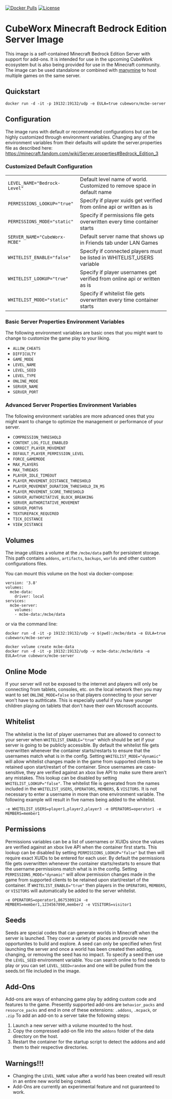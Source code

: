 [![Docker Pulls](https://img.shields.io/docker/pulls/cubeworx/mcbe-server.svg)](https://hub.docker.com/r/cubeworx/mcbe-server)
[![License](https://img.shields.io/badge/license-MIT-blue.svg)](https://github.com/cubeworx/mcbe-server/blob/master/LICENSE)

CubeWorx Minecraft Bedrock Edition Server Image
==============

This image is a self-contained Minecraft Bedrock Edition Server with support for add-ons. It is intended for use in the upcoming CubeWork ecosystem but is also being provided for use in the Minecraft community. The image can be used standalone or combined with [manymine](https://hub.docker.com/r/illiteratealliterator/manymine) to host multiple games on the same server.

## Quickstart

```
docker run -d -it -p 19132:19132/udp -e EULA=true cubeworx/mcbe-server
```

## Configuration

The image runs with default or recommended configurations but can be highly customized through environment variables. Changing any of the environment variables from their defaults will update the server.properties file as described here: https://minecraft.fandom.com/wiki/Server.properties#Bedrock_Edition_3


### Customized Default Configuration

|                               |                                                                           |
|-------------------------------|---------------------------------------------------------------------------|
| `LEVEL_NAME="Bedrock-Level"`  | Default level name of world. Customized to remove space in default name   |
| `PERMISSIONS_LOOKUP="true"`   | Specify if player xuids get verified from online api or written as is     |
| `PERMISSIONS_MODE="static"`   | Specify if permissions file gets overwritten every time container starts  |
| `SERVER_NAME="CubeWorx-MCBE"` | Default server name that shows up in Friends tab under LAN Games          |
| `WHITELIST_ENABLE="false"`    | Specify if connected players must be listed in WHITELIST_USERS variable   |
| `WHITELIST_LOOKUP="true"`     | Specify if player usernames get verified from online api or written as is |
| `WHITELIST_MODE="static"`     | Specify if whitelist file gets overwritten every time container starts    |

### Basic Server Properties Environment Variables

The following environment variables are basic ones that you might want to change to customize the game play to your liking. 

- `ALLOW_CHEATS`
- `DIFFICULTY`
- `GAME_MODE`
- `LEVEL_NAME`
- `LEVEL_SEED`
- `LEVEL_TYPE`
- `ONLINE_MODE`
- `SERVER_NAME`
- `SERVER_PORT`

### Advanced Server Properties Environment Variables

The following environment variables are more advanced ones that you might want to change to optimize the management or performance of your server.

- `COMPRESSION_THRESHOLD`
- `CONTENT_LOG_FILE_ENABLED`
- `CORRECT_PLAYER_MOVEMENT`
- `DEFAULT_PLAYER_PERMISSION_LEVEL`
- `FORCE_GAMEMODE`
- `MAX_PLAYERS`
- `MAX_THREADS`
- `PLAYER_IDLE_TIMEOUT`
- `PLAYER_MOVEMENT_DISTANCE_THRESHOLD`
- `PLAYER_MOVEMENT_DURATION_THRESHOLD_IN_MS`
- `PLAYER_MOVEMENT_SCORE_THRESHOLD`
- `SERVER_AUTHORITATIVE_BLOCK_BREAKING`
- `SERVER_AUTHORITATIVE_MOVEMENT`
- `SERVER_PORTV6`
- `TEXTUREPACK_REQUIRED`
- `TICK_DISTANCE`
- `VIEW_DISTANCE`


## Volumes

The image utilizes a volume at the `/mcbe/data` path for persistent storage. This path contains `addons`, `artifacts`, `backups`, `worlds` and other custom configurations files.

You can mount this volume on the host via docker-compose:
```
version: '3.8'
volumes:
  mcbe-data:
    driver: local
services:
  mcbe-server:
    volumes:
    - mcbe-data:/mcbe/data
```
or via the command line:

```
docker run -d -it -p 19132:19132/udp -v $(pwd):/mcbe/data -e EULA=true cubeworx/mcbe-server
```
```
docker volume create mcbe-data
docker run -d -it -p 19132:19132/udp -v mcbe-data:/mcbe/data -e EULA=true cubeworx/mcbe-server
```

## Online Mode

If your server will not be exposed to the internet and players will only be connecting from tablets, consoles, etc. on the local network then you may want to set `ONLINE_MODE=false` so that players connecting to your server won't have to authticate. This is especially useful if you have younger children playing on tablets that don't have their own Microsoft accounts.


## Whitelist

The whitelist is the list of player usernames that are allowed to connect to your server when `WHITELIST_ENABLE="true"` which should be set if your server is going to be publicly accessible. By default the whitelist file gets overwritten whenever the container starts/restarts to ensure that the usernames match what is in the config.
Setting `WHITELIST_MODE="dynamic"` will allow whitelist changes made in the game from supported clients to be retained upon start/restart of the container. Since usernames are case-sensitive, they are verified against an xbox live API to make sure there aren't any mistakes. This lookup can be disabled by setting `WHITELIST_LOOKUP="false"`.
The whitelist file is generated from the names included in the `WHITELIST_USERS`, `OPERATORS`, `MEMBERS`, & `VISITORS`. It is not necessary to enter a username in more than one environment variable. The following example will result in five names being added to the whitelist.

```
-e WHITELIST_USERS=player1,player2,player3 -e OPERATORS=operator1 -e MEMBERS=member1
```

## Permissions

Permissions variables can be a list of usernames or XUIDs since the values are verified against an xbox live API when the container first starts. This lookup can be disabled by setting `PERMISSIONS_LOOKUP="false"` but then will require exact XUIDs to be entered for each user.
By default the permissions file gets overwritten whenever the container starts/restarts to ensure that the username permissions match what is in the config. Setting `PERMISSIONS_MODE="dynamic"` will allow permission changes made in the game from supported clients to be retained upon start/restart of the container.
If `WHITELIST_ENABLE="true"` then players in the `OPERATORS`, `MEMBERS`, or `VISITORS` will automatically be added to the server whitelist.

```
-e OPERATORS=operator1,8675309124 -e MEMBERS=member1,1234567890,member2 -e VISITORS=visitor1
```


## Seeds

Seeds are special codes that can generate worlds in Minecraft when the server is launched. They cover a variety of places and provide new opportunites to build and explore. A seed can only be specified when first launching the server and once a world has been created then adding, changing, or removing the seed has no impact.
To specify a seed then use the `LEVEL_SEED` environment variable. You can search online to find seeds to play or you can set `LEVEL_SEED=random` and one will be pulled from the seeds.txt file included in the image.


## Add-Ons

Add-ons are ways of enhancing game play by adding custom code and features to the game. Presently supported add-ons are `behavior_packs` and `resource_packs` and end in one of these extensions: `.addons`, `.mcpack`, or `.zip`
To add an add-on to a server take the following steps:

1. Launch a new server with a volume mounted to the host.
2. Copy the compressed add-on file into the `addons` folder of the data directory on the host.
3. Restart the container for the startup script to detect the addons and add them to their respective directories.


## Warnings!!!

- Changing the `LEVEL_NAME` value after a world has been created will result in an entire new world being created.
- Add-Ons are currently an experimental feature and not guaranteed to work.  

